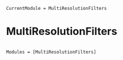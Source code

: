 ```@meta
CurrentModule = MultiResolutionFilters
```

# MultiResolutionFilters

```@index
```

```@autodocs
Modules = [MultiResolutionFilters]
```
